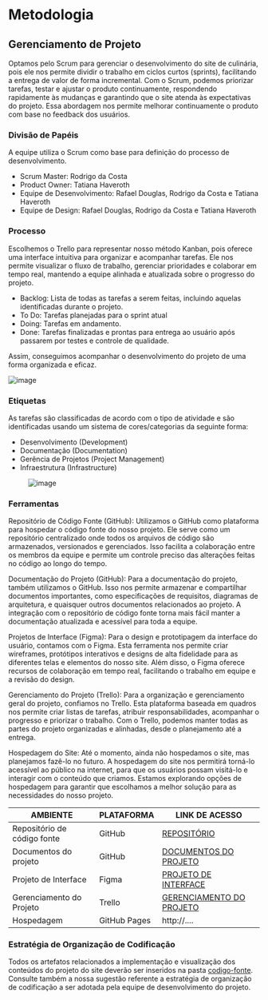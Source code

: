 
# Metodologia

## Gerenciamento de Projeto
Optamos pelo Scrum para gerenciar o desenvolvimento do site de culinária, pois ele nos permite dividir o trabalho em ciclos curtos (sprints), facilitando a entrega de valor de forma incremental. Com o Scrum, podemos priorizar tarefas, testar e ajustar o produto continuamente, respondendo rapidamente às mudanças e garantindo que o site atenda às expectativas do projeto. Essa abordagem nos permite melhorar continuamente o produto com base no feedback dos usuários.
### Divisão de Papéis

A equipe utiliza o Scrum como base para definição do processo de desenvolvimento.
- Scrum Master: Rodrigo da Costa
- Product Owner: Tatiana Haveroth
- Equipe de Desenvolvimento: Rafael Douglas, Rodrigo da Costa e Tatiana Haveroth
- Equipe de Design: Rafael Douglas, Rodrigo da Costa e Tatiana Haveroth

### Processo

Escolhemos o Trello para representar nosso método Kanban, pois oferece uma interface intuitiva para organizar e acompanhar tarefas. Ele nos permite visualizar o fluxo de trabalho, gerenciar prioridades e colaborar em tempo real, mantendo a equipe alinhada e atualizada sobre o progresso do projeto.

- Backlog: Lista de todas as tarefas a serem feitas, incluindo aquelas identificadas durante o projeto.
- To Do: Tarefas planejadas para o sprint atual
- Doing: Tarefas em andamento. 
- Done: Tarefas finalizadas e prontas para entrega ao usuário após passarem por testes e controle de qualidade.

Assim, conseguimos acompanhar o desenvolvimento do projeto de uma forma organizada e eficaz.

![image](https://github.com/rafa3772/Grupo-04-Receitas/assets/164439165/eb41b71b-3aaa-4edf-a517-a418a122981e)


### Etiquetas
<p>As tarefas são classificadas de acordo com o tipo de atividade e são identificadas usando um sistema de cores/categorias da seguinte forma:</p>

<ul>
  <li>Desenvolvimento (Development)</li>
  <li>Documentação (Documentation)</li>
  <li>Gerência de Projetos (Project Management)</li>
  <li>Infraestrutura (Infrastructure)</li>
</ul>

<figure> 
  
  ![image](https://github.com/rafa3772/Grupo-04-Receitas/assets/164439165/1a363b34-9436-4ec5-8dc5-b4838ec720fb)

</figure> 
  
### Ferramentas

Repositório de Código Fonte (GitHub):
Utilizamos o GitHub como plataforma para hospedar o código fonte do nosso projeto. Ele serve como um repositório centralizado onde todos os arquivos de código são armazenados, versionados e gerenciados. Isso facilita a colaboração entre os membros da equipe e permite um controle preciso das alterações feitas no código ao longo do tempo.

Documentação do Projeto (GitHub):
Para a documentação do projeto, também utilizamos o GitHub. Isso nos permite armazenar e compartilhar documentos importantes, como especificações de requisitos, diagramas de arquitetura, e quaisquer outros documentos relacionados ao projeto. A integração com o repositório de código fonte torna mais fácil manter a documentação atualizada e acessível para toda a equipe.

Projetos de Interface (Figma):
Para o design e prototipagem da interface do usuário, contamos com o Figma. Esta ferramenta nos permite criar wireframes, protótipos interativos e designs de alta fidelidade para as diferentes telas e elementos do nosso site. Além disso, o Figma oferece recursos de colaboração em tempo real, facilitando o trabalho em equipe e a revisão do design.

Gerenciamento do Projeto (Trello):
Para a organização e gerenciamento geral do projeto, confiamos no Trello. Esta plataforma baseada em quadros nos permite criar listas de tarefas, atribuir responsabilidades, acompanhar o progresso e priorizar o trabalho. Com o Trello, podemos manter todas as partes do projeto organizadas e alinhadas, desde o planejamento até a entrega.

Hospedagem do Site:
Até o momento, ainda não hospedamos o site, mas planejamos fazê-lo no futuro. A hospedagem do site nos permitirá torná-lo acessível ao público na internet, para que os usuários possam visitá-lo e interagir com o conteúdo que criamos. Estamos explorando opções de hospedagem para garantir que escolhamos a melhor solução para as necessidades do nosso projeto.

| AMBIENTE                            | PLATAFORMA                         | LINK DE ACESSO                         |
|-------------------------------------|------------------------------------|----------------------------------------|
| Repositório de código fonte         | GitHub                             | [REPOSITÓRIO](https://github.com)                            |
| Documentos do projeto               | GitHub                             | [DOCUMENTOS DO PROJETO](https://github.com/ICEI-PUC-Minas-PMV-SInt/Grupo-04-Receitas/blob/main/documents/01-Documenta%C3%A7%C3%A3o%20de%20Contexto.md) |
| Projeto de Interface                | Figma                              | [PROJETO DE INTERFACE](FIGMA.COM) |
| Gerenciamento do Projeto            | Trello                             | [GERENCIAMENTO DO PROJETO](https://trello.com/b/trMMOfDE/kanban-site-de-culinaria) |
| Hospedagem                          | GitHub Pages                       | http://....                            |


### Estratégia de Organização de Codificação 

Todos os artefatos relacionados a implementação e visualização dos conteúdos do projeto do site deverão ser inseridos na pasta [codigo-fonte](http://https://github.com/ICEI-PUC-Minas-PMV-ADS/WebApplicationProject-Template-v2/tree/main/codigo-fonte). Consulte também a nossa sugestão referente a estratégia de organização de codificação a ser adotada pela equipe de desenvolvimento do projeto.
